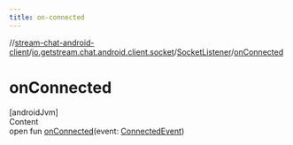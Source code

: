 ```yaml
---
title: on-connected
---
```

//[stream-chat-android-client](../../../index.md)/[io.getstream.chat.android.client.socket](../index.md)/[SocketListener](index.md)/[onConnected](onConnected.md)



# onConnected  
[androidJvm]  
Content  
open fun [onConnected](onConnected.md)(event: [ConnectedEvent](../../io.getstream.chat.android.client.events/ConnectedEvent/index.md))  



